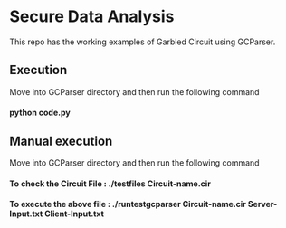 # Secure Data Analysis
This repo has the working examples of Garbled Circuit using GCParser. 

## Execution
Move into GCParser directory and then run the following command
#### python code.py

## Manual execution 
Move into GCParser directory and then run the following command
#### To check the Circuit File : ./testfiles Circuit-name.cir
#### To execute the above file : ./runtestgcparser Circuit-name.cir Server-Input.txt Client-Input.txt
